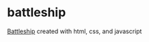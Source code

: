 # battleship
[Battleship](https://ydashchenko.github.io/battleship/dist/) created with html, css, and javascript
